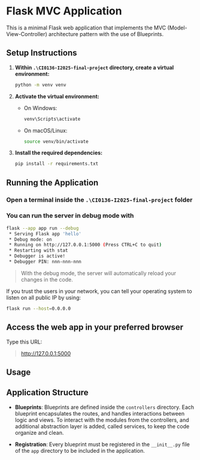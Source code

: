 # Flask MVC Application

This is a minimal Flask web application that implements the MVC (Model-View-Controller) architecture pattern with the use of Blueprints.

## Setup Instructions

1. **Within ```.\CI0136-I2025-final-project``` directory, create a virtual environment:**

   ```bash
   python -m venv venv
   ```

2. **Activate the virtual environment:**

   - On Windows:

      ```bash
      venv\Scripts\activate
      ```

   - On macOS/Linux:

      ```bash
      source venv/bin/activate
      ```

3. **Install the required dependencies:**

   ``` bash
   pip install -r requirements.txt
   ```

## Running the Application

### Open a terminal inside the `.\CI0136-I2025-final-project` folder

### You can run the server in debug mode with

``` bash
flask --app app run --debug
 * Serving Flask app 'hello'
 * Debug mode: on
 * Running on http://127.0.0.1:5000 (Press CTRL+C to quit)
 * Restarting with stat
 * Debugger is active!
 * Debugger PIN: nnn-nnn-nnn
```

> With the debug mode, the server will automatically reload your changes in the code.

If you trust the users in your network, you can tell your operating system to listen on all public IP by using:

``` bash
flask run --host=0.0.0.0
```

## Access the web app in your preferred browser

Type this URL:

> <http://127.0.0.1:5000>

## Usage

## Application Structure

- **Blueprints**: Blueprints are defined inside the `controllers` directory. Each blueprint encapsulates the routes, and handles interactions between logic and views. To interact with the modules from the controllers, and additional abstraction layer is added, called services, to keep the code organize and clean.

- **Registration**: Every blueprint must be registered in the `__init__.py` file of the `app` directory to be included in the application.
